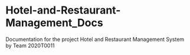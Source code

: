 # Hotel-and-Restaurant-Management_Docs
Documentation for the project Hotel and Restaurant Management System by Team 2020T0011
